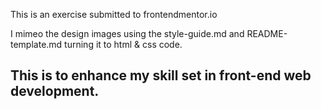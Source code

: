 This is an exercise submitted to frontendmentor.io

I mimeo the design images using the style-guide.md and README-template.md turning it to html & css code.

## This is to enhance my skill set in front-end web development. 